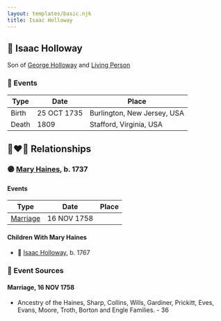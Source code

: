```yaml
---
layout: templates/basic.njk
title: Isaac Holloway
---
```

## 🔵 Isaac Holloway

Son of [George Holloway](/people/3/36728768) and [Living Person](/people/9/93045664)

### 📆 Events

Type | Date | Place
------ | ------ | ------
Birth | 25 OCT 1735 | Burlington, New Jersey, USA
Death | 1809 | Stafford, Virginia, USA

## 👩‍❤️‍👨 Relationships

### 🟣 [Mary Haines](/people/5/53194016), b. 1737

#### Events

Type | Date | Place
------ | ------ | ------
[Marriage](#event-cdf2011f-71a5-4d2b-b954-51f2cb7e8287) | 16 NOV 1758 |
#### Children With Mary Haines
* 🔵 [Isaac Holloway](/people/9/9759504), b. 1767
### 📰 Event Sources

#### <a id="event-cdf2011f-71a5-4d2b-b954-51f2cb7e8287"></a> Marriage, 16 NOV 1758
* Ancestry of the Haines, Sharp, Collins, Wills, Gardiner, Prickitt, Eves, Evans, Moore, Troth, Borton and Engle Families.  - 36
